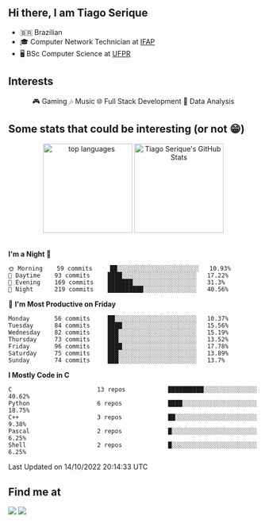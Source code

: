 
<h2> Hi there, I am Tiago Serique</h2>

<div>
	<ul>
		<li>🇧🇷 Brazilian</li>
		<li>🎓 Computer Network Technician at <a href="https://www.ifap.edu.br/">IFAP</a></li>
		<li>🖥️ BSc Computer Science at <a href="https://www.ufpr.br/portalufpr/">UFPR</a></li>
	</ul>
</div>


<h2>Interests</h2>

<div align="center">
	🎮 Gaming 🎶 Music 🌐 Full Stack Development 🎲 Data Analysis
</div>


<h2>Some stats that could be interesting (or not 😁)</h2>

<div align="center">
	<img height="180em" src="https://github-readme-stats.vercel.app/api/top-langs/?layout=compact&theme=tokyonight&username=tiagoserique&langs_count=10&hide=makefile&exclude_repo=vim-mods" alt="top languages">
	<img height="180em" src="https://github-readme-stats.vercel.app/api?username=tiagoserique&count_private=true&show_icons=true&theme=tokyonight&include_all_commits=true" alt="Tiago Serique's GitHub Stats">
</div> 

<br>

<!--START_SECTION:waka-->
**I'm a Night 🦉** 

```text
🌞 Morning    59 commits     ██░░░░░░░░░░░░░░░░░░░░░░░   10.93% 
🌆 Daytime    93 commits     ████░░░░░░░░░░░░░░░░░░░░░   17.22% 
🌃 Evening    169 commits    ███████░░░░░░░░░░░░░░░░░░   31.3% 
🌙 Night      219 commits    ██████████░░░░░░░░░░░░░░░   40.56%

```
📅 **I'm Most Productive on Friday** 

```text
Monday       56 commits     ██░░░░░░░░░░░░░░░░░░░░░░░   10.37% 
Tuesday      84 commits     ████░░░░░░░░░░░░░░░░░░░░░   15.56% 
Wednesday    82 commits     ███░░░░░░░░░░░░░░░░░░░░░░   15.19% 
Thursday     73 commits     ███░░░░░░░░░░░░░░░░░░░░░░   13.52% 
Friday       96 commits     ████░░░░░░░░░░░░░░░░░░░░░   17.78% 
Saturday     75 commits     ███░░░░░░░░░░░░░░░░░░░░░░   13.89% 
Sunday       74 commits     ███░░░░░░░░░░░░░░░░░░░░░░   13.7%

```


**I Mostly Code in C** 

```text
C                        13 repos            ██████████░░░░░░░░░░░░░░░   40.62% 
Python                   6 repos             ████░░░░░░░░░░░░░░░░░░░░░   18.75% 
C++                      3 repos             ██░░░░░░░░░░░░░░░░░░░░░░░   9.38% 
Pascal                   2 repos             █░░░░░░░░░░░░░░░░░░░░░░░░   6.25% 
Shell                    2 repos             █░░░░░░░░░░░░░░░░░░░░░░░░   6.25%

```



 Last Updated on 14/10/2022 20:14:33 UTC
<!--END_SECTION:waka-->



<h2>Find me at</h2>

<div>
	<a href="https://www.linkedin.com/in/tiago-serique"><img src="https://img.shields.io/badge/LinkedIn-0077B5?style=for-the-badge&logo=linkedin&logoColor=white"></a>
	<a href="https://www.instagram.com/tecseit/"><img src="https://img.shields.io/badge/Instagram-E4405F?style=for-the-badge&logo=instagram&logoColor=white"></a>
</div>
